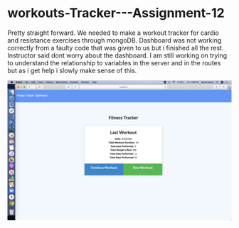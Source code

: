 # workouts-Tracker---Assignment-12


Pretty straight forward. We needed to make a workout tracker for cardio and resistance exercises through mongoDB. Dashboard was not working correctly from a faulty code that was given to us but i finished all the rest. Instructor said dont worry about the dashboard. I am still working on trying to understand the relationship to variables in the server and in the routes but as i get help i slowly make sense of this.

![](screenshot.png)